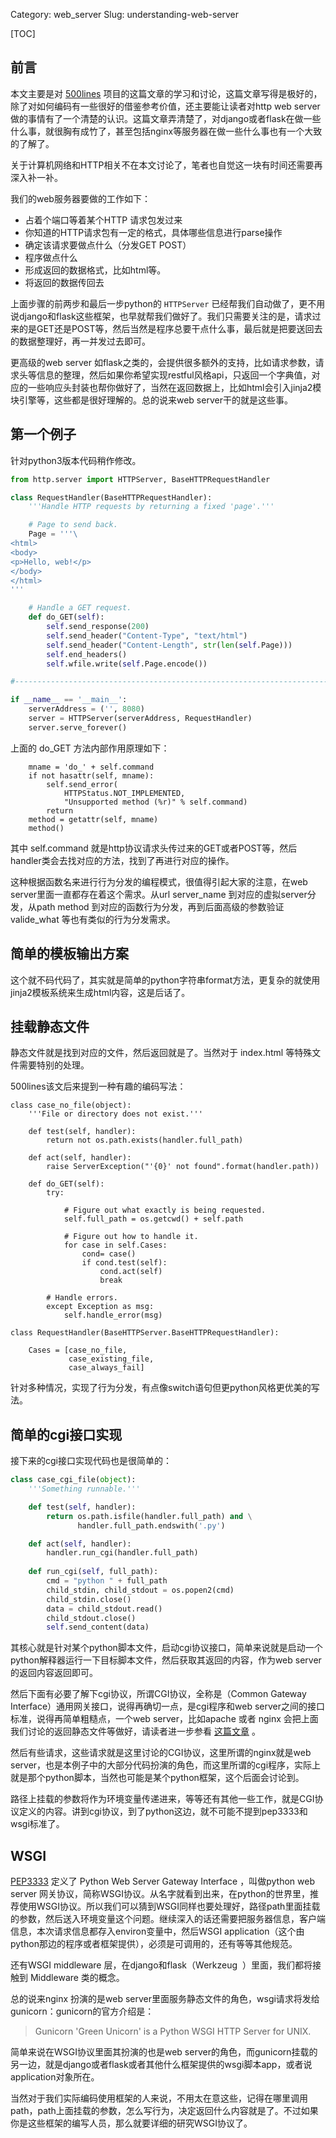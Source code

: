 Category: web_server
Slug: understanding-web-server



[TOC]

## 前言

本文主要是对 [500lines](http://aosabook.org/en/500L/a-simple-web-server.html) 项目的这篇文章的学习和讨论，这篇文章写得是极好的，除了对如何编码有一些很好的借鉴参考价值，还主要能让读者对http web server 做的事情有了一个清楚的认识。这篇文章弄清楚了，对django或者flask在做一些什么事，就很胸有成竹了，甚至包括nginx等服务器在做一些什么事也有一个大致的了解了。

关于计算机网络和HTTP相关不在本文讨论了，笔者也自觉这一块有时间还需要再深入补一补。

我们的web服务器要做的工作如下：

- 占着个端口等着某个HTTP 请求包发过来
- 你知道的HTTP请求包有一定的格式，具体哪些信息进行parse操作
- 确定该请求要做点什么（分发GET POST）
- 程序做点什么
- 形成返回的数据格式，比如html等。
- 将返回的数据传回去

上面步骤的前两步和最后一步python的 `HTTPServer` 已经帮我们自动做了，更不用说django和flask这些框架，也早就帮我们做好了。我们只需要关注的是，请求过来的是GET还是POST等，然后当然是程序总要干点什么事，最后就是把要送回去的数据整理好，再一并发过去即可。

更高级的web server 如flask之类的，会提供很多额外的支持，比如请求参数，请求头等信息的整理，然后如果你希望实现restful风格api，只返回一个字典值，对应的一些响应头封装也帮你做好了，当然在返回数据上，比如html会引入jinja2模块引擎等，这些都是很好理解的。总的说来web server干的就是这些事。



## 第一个例子

针对python3版本代码稍作修改。

```python
from http.server import HTTPServer, BaseHTTPRequestHandler

class RequestHandler(BaseHTTPRequestHandler):
    '''Handle HTTP requests by returning a fixed 'page'.'''

    # Page to send back.
    Page = '''\
<html>
<body>
<p>Hello, web!</p>
</body>
</html>
'''

    # Handle a GET request.
    def do_GET(self):
        self.send_response(200)
        self.send_header("Content-Type", "text/html")
        self.send_header("Content-Length", str(len(self.Page)))
        self.end_headers()
        self.wfile.write(self.Page.encode())

#----------------------------------------------------------------------

if __name__ == '__main__':
    serverAddress = ('', 8080)
    server = HTTPServer(serverAddress, RequestHandler)
    server.serve_forever()
```

上面的 do_GET 方法内部作用原理如下：

```
    mname = 'do_' + self.command
    if not hasattr(self, mname):
        self.send_error(
            HTTPStatus.NOT_IMPLEMENTED,
            "Unsupported method (%r)" % self.command)
        return
    method = getattr(self, mname)
    method()
```

其中 self.command 就是http协议请求头传过来的GET或者POST等，然后 handler类会去找对应的方法，找到了再进行对应的操作。

这种根据函数名来进行行为分发的编程模式，很值得引起大家的注意，在web server里面一直都存在着这个需求。从url server_name 到对应的虚拟server分发，从path method 到对应的函数行为分发，再到后面高级的参数验证valide_what 等也有类似的行为分发需求。



## 简单的模板输出方案

这个就不码代码了，其实就是简单的python字符串format方法，更复杂的就使用jinja2模板系统来生成html内容，这是后话了。



## 挂载静态文件

静态文件就是找到对应的文件，然后返回就是了。当然对于 index.html 等特殊文件需要特别的处理。



500lines该文后来提到一种有趣的编码写法：

```
class case_no_file(object):
    '''File or directory does not exist.'''

    def test(self, handler):
        return not os.path.exists(handler.full_path)

    def act(self, handler):
        raise ServerException("'{0}' not found".format(handler.path))
```

```
    def do_GET(self):
        try:

            # Figure out what exactly is being requested.
            self.full_path = os.getcwd() + self.path

            # Figure out how to handle it.
            for case in self.Cases:
                cond= case()
                if cond.test(self):
                    cond.act(self)
                    break

        # Handle errors.
        except Exception as msg:
            self.handle_error(msg)
```

```
class RequestHandler(BaseHTTPServer.BaseHTTPRequestHandler):

    Cases = [case_no_file,
             case_existing_file,
             case_always_fail]
```
针对多种情况，实现了行为分发，有点像switch语句但更python风格更优美的写法。



## 简单的cgi接口实现

接下来的cgi接口实现代码也是很简单的：

```python
class case_cgi_file(object):
    '''Something runnable.'''

    def test(self, handler):
        return os.path.isfile(handler.full_path) and \
               handler.full_path.endswith('.py')

    def act(self, handler):
        handler.run_cgi(handler.full_path)
        
    def run_cgi(self, full_path):
        cmd = "python " + full_path
        child_stdin, child_stdout = os.popen2(cmd)
        child_stdin.close()
        data = child_stdout.read()
        child_stdout.close()
        self.send_content(data)
```

其核心就是针对某个python脚本文件，启动cgi协议接口，简单来说就是启动一个python解释器运行一下目标脚本文件，然后获取其返回的内容，作为web server的返回内容返回即可。

然后下面有必要了解下cgi协议，所谓CGI协议，全称是（Common Gateway Interface）通用网关接口，说得再确切一点，是cgi程序和web server之间的接口标准，说得再简单粗糙点，一个web server，比如apache 或者 nginx 会把上面我们讨论的返回静态文件等做好，请读者进一步参看 [这篇文章](https://zhuanlan.zhihu.com/p/25181849) 。

然后有些请求，这些请求就是这里讨论的CGI协议，这里所谓的nginx就是web server，也是本例子中的大部分代码扮演的角色，而这里所谓的cgi程序，实际上就是那个python脚本，当然也可能是某个python框架，这个后面会讨论到。

路径上挂载的参数将作为环境变量传递进来，等等还有其他一些工作，就是CGI协议定义的内容。讲到cgi协议，到了python这边，就不可能不提到pep3333和wsgi标准了。



## WSGI

[PEP3333](https://www.python.org/dev/peps/pep-3333/) 定义了 Python Web Server Gateway Interface ，叫做python web server 网关协议，简称WSGI协议。从名字就看到出来，在python的世界里，推荐使用WSGI协议。所以我们可以猜到WSGI同样也要处理好，路径path里面挂载的参数，然后送入环境变量这个问题。继续深入的话还需要把服务器信息，客户端信息，本次请求信息都存入environ变量中，然后WSGI application（这个由python那边的程序或者框架提供），必须是可调用的，还有等等其他规范。

还有WSGI middleware 层，在django和flask（Werkzeug  ）里面，我们都将接触到 Middleware 类的概念。



总的说来nginx 扮演的是web server里面服务静态文件的角色，wsgi请求将发给gunicorn：gunicorn的官方介绍是：

>  Gunicorn 'Green Unicorn' is a Python WSGI HTTP Server for UNIX. 

简单来说在WSGI协议里面其扮演的也是web server的角色，而gunicorn挂载的另一边，就是django或者flask或者其他什么框架提供的wsgi脚本app，或者说application对象所在。

当然对于我们实际编码使用框架的人来说，不用太在意这些，记得在哪里调用path，path上面挂载的参数，怎么写行为，决定返回什么内容就是了。不过如果你是这些框架的编写人员，那么就要详细的研究WSGI协议了。